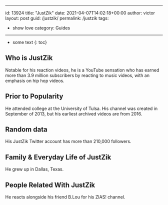  ---
id: 13924
title: "JustZik"
date: 2021-04-07T14:02:18+00:00
author: victor
layout: post
guid: /justzik/
permalink: /justzik
tags:
 - show love
category: Guides
---

* some text
{: toc}

## Who is JustZik

Notable for his reaction videos, he is a YouTube sensation who has earned more than 3.9 million subscribers by reacting to music videos, with an emphasis on hip hop videos. 

## Prior to Popularity

He attended college at the University of Tulsa. His channel was created in September of 2013, but his earliest archived videos are from 2016. 

## Random data

His JustZik Twitter account has more than 210,000 followers. 

## Family & Everyday Life of JustZik

He grew up in Dallas, Texas. 

## People Related With JustZik

He reacts alongside his friend B.Lou for his ZIAS! channel. 
 